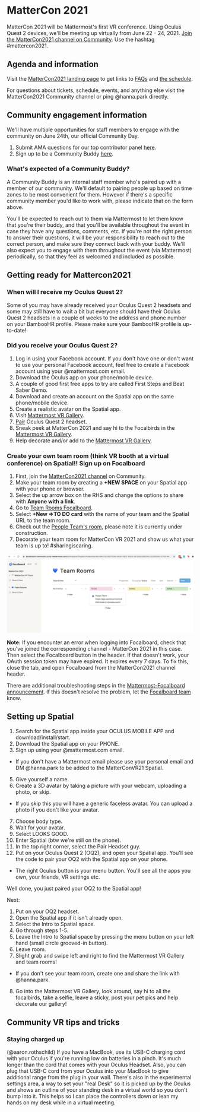 
# MatterCon 2021

MatterCon 2021 will be Mattermost's first VR conference. Using Oculus Quest 2 devices, we'll be meeting up virtually from June 22 - 24, 2021. [Join the MatterCon2021 channel on Community](https://community.mattermost.com/core/channels/mattercon-2021). Use the hashtag #mattercon2021.

## Agenda and information

Visit the [MatterCon2021 landing page](https://mattermost.com/events/mattercon-2021/) to get links to [FAQs](https://mattermost.com/events/mattercon-2021/#information) and [the schedule](https://mattermost.com/events/mattercon-2021/#event).

For questions about tickets, schedule, events, and anything else visit the MatterCon2021 Community channel or ping @hanna.park directly.

## Community engagement information

We'll have multiple opportunities for staff members to engage with the community on June 24th, our official Community Day.

1. Submit AMA questions for our top contributor panel [here](https://forms.gle/FGpmm7DhvrciQqgr7).
2. Sign up to be a Community Buddy [here](https://forms.gle/FGpmm7DhvrciQqgr7).

### What's expected of a Community Buddy?

A Community Buddy is an internal staff member who's paired up with a member of our community. We'll default to pairing people up based on time zones to be most convenient for them. However if there's a specific community member you'd like to work with, please indicate that on the form above.

You'll be expected to reach out to them via Mattermost to let them know that you're their buddy, and that you'll be available throughout the event in case they have any questions, comments, etc. If you're not the right person to answer their questions, it will be your responsibility to reach out to the correct person, and make sure they connect back with your buddy. We'll also expect you to engage with them throughout the event (via Mattermost) periodically, so that they feel as welcomed and included as possible.

## Getting ready for Mattercon2021

### When will I receive my Oculus Quest 2?

Some of you may have already received your Oculus Quest 2 headsets and some may still have to wait a bit but everyone should have their Oculus Quest 2 headsets in a couple of weeks to the address and phone number on your BambooHR profile. Please make sure your BambooHR profile is up-to-date!

### Did you receive your Oculus Quest 2?

1. Log in using your Facebook account. If you don't have one or don't want to use your personal Facebook account, feel free to create a Facebook account using your @mattermost.com email.
2. Download the Oculus app on your phone/mobile device.
3. A couple of good first free apps to try are called First Steps and Beat Saber Demo.
4. Download and create an account on the Spatial app on the same phone/mobile device.
5. Create a realistic avatar on the Spatial app.
6. Visit [Mattermost VR Gallery](https://app.spatial.io/rooms/609458b76c51d50edeac2669?share=7621477051219851177).
7. [Pair](https://support.spatial.io/hc/en-us/articles/360043402231-Pair-Your-AR-VR-Headset-to-Spatial) Oculus Quest 2 headset.
8. Sneak peek at MatterCon 2021 and say hi to the Focalbirds in the [Mattermost VR Gallery](https://app.spatial.io/room/609458b76c51d50edeac2669?share=7621477051219851177).
10. Help decorate and/or add to the [Mattermost VR Gallery](https://app.spatial.io/rooms/609458b76c51d50edeac2669?share=7621477051219851177).

### Create your own team room (think VR booth at a virtual conference) on Spatial!! Sign up on Focalboard

1. First, join the [MatterCon2021 channel](https://community.mattermost.com/core/channels/mattercon-2021) on Community.
2. Make your team room by creating a **+NEW SPACE** on your Spatial app with your phone or browser.
3. Select the up arrow box on the RHS and change the options to share with **Anyone with a link**.
4. Go to [Team Rooms Focalboard](https://focalboard-community.octo.mattermost.com/workspace/7kxjjebrnffxdps5bsr8brn9so?id=5601f94e-a5c6-4972-85b4-b815b6c0882f&v=22d9534c-676d-4ea6-8e07-82a76324af95).
5. Select **+New =>TO DO card** with the name of your team and the Spatial URL to the team room.
6. Check out the [People Team's room](https://app.spatial.io/rooms/609819b46c51d50edeac6e92), please note it is currently under construction.
7. Decorate your team room for MatterCon VR 2021 and show us what your team is up to! #sharingiscaring.

![](../../.gitbook/assets/mattercon2021teamroom.png)

**Note:** If you encounter an error when logging into Focalboard, check that you've joined the corresponding channel - MatterCon 2021 in this case. Then select the Focalboard button in the header. If that doesn't work, your OAuth session token may have expired. It expires every 7 days. To fix this, close the tab, and open Focalboard from the MatterCon2021 channel header.

There are additional troubleshooting steps in the [Mattermost-Focalboard announcement](https://github.com/mattermost/focalboard/discussions/349). If this doesn't resolve the problem, let the [Focalboard team](https://community.mattermost.com/core/channels/focalboard) know.

## Setting up Spatial

1. Search for the Spatial app inside your OCULUS MOBILE APP and download/install/start.
2. Download the Spatial app on your PHONE.
3. Sign up using your @mattermost.com email.
  - If you don't have a Mattermost email please use your personal email and DM @hanna.park to be added to the MatterConVR21 Spatial.
5. Give yourself a name.
6. Create a 3D avatar by taking a picture with your webcam, uploading a photo, or skip.
  - If you skip this you will have a generic faceless avatar. You can upload a photo if you don't like your avatar.
7. Choose body type.
8. Wait for your avatar.
9. Select LOOKS GOOD.
10. Enter Spatial (btw we're still on the phone).
11. In the top right corner, select the Pair Headset guy.
12. Put on your Oculus Quest 2 (OQ2), and open your Spatial app. You'll see the code to pair your OQ2 with the Spatial app on your phone.
  - The right Oculus button is your menu button. You'll see all the apps you own, your friends, VR settings etc.

Well done, you just paired your OQ2 to the Spatial app!

Next: 

1. Put on your OQ2 headset.
2. Open the Spatial app if it isn't already open.
3. Select the Intro to Spatial space.
4. Go through steps 1-5.
5. Leave the Intro to Spatial space by pressing the menu button on your left hand (small circle grooved-in button).
6. Leave room.
7. Slight grab and swipe left and right to find the Mattermost VR Gallery and team rooms!
  - If you don't see your team room, create one and share the link with @hanna.park.
8. Go into the Mattermost VR Gallery, look around, say hi to all the focalbirds, take a selfie, leave a sticky, post your pet pics and help decorate our gallery!

## Community VR tips and tricks

### Staying charged up

(@aaron.rothschild) If you have a MacBook, use its USB-C charging cord with your Oculus if you're running low on batteries in a pinch. It's much longer than the cord that comes with your Oculus Headset. Also, you can plug that USB-C cord from your Oculus into your MacBook to give additional range from the plug in your wall. There's also in the experimental settings area, a way to set your "real Desk" so it is picked up by the Oculus and shows an outline of your standing desk in a virtual world so you don't bump into it. This helps so I can place the controllers down or lean my hands on my desk while in a virtual meeting.
